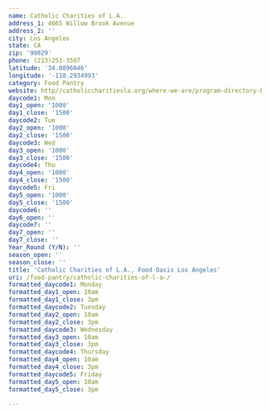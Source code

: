 ```yaml
---
name: Catholic Charities of L.A.
address_1: 4665 Willow Brook Avenue
address_2: ''
city: Los Angeles
state: CA
zip: '90029'
phone: (213)251-3597
latitude: '34.0896046'
longitude: '-118.2934993'
category: Food Pantry
website: http//catholiccharitiesla.org/where-we-are/program-directory-by-city/
daycode1: Mon
day1_open: '1000'
day1_close: '1500'
daycode2: Tue
day2_open: '1000'
day2_close: '1500'
daycode3: Wed
day3_open: '1000'
day3_close: '1500'
daycode4: Thu
day4_open: '1000'
day4_close: '1500'
daycode5: Fri
day5_open: '1000'
day5_close: '1500'
daycode6: ''
day6_open: ''
daycode7: ''
day7_open: ''
day7_close: ''
Year_Round (Y/N): ''
season_open: ''
season_close: ''
title: 'Catholic Charities of L.A., Food Oasis Los Angeles'
uri: /food-pantry/catholic-charities-of-l-a-/
formatted_daycode1: Monday
formatted_day1_open: 10am
formatted_day1_close: 3pm
formatted_daycode2: Tuesday
formatted_day2_open: 10am
formatted_day2_close: 3pm
formatted_daycode3: Wednesday
formatted_day3_open: 10am
formatted_day3_close: 3pm
formatted_daycode4: Thursday
formatted_day4_open: 10am
formatted_day4_close: 3pm
formatted_daycode5: Friday
formatted_day5_open: 10am
formatted_day5_close: 3pm

---
```

